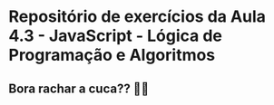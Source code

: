 # Repositório de exercícios da Aula 4.3 - JavaScript - Lógica de Programação e Algoritmos

## Bora rachar a cuca?? 🧠🔨
